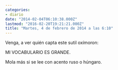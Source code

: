 ```yaml
---
categories:
- diario
date: "2014-02-04T06:10:38.000Z"
lastmod: "2016-02-20T19:21:21.000Z"
title: "Martes, 4 de febrero de 2014 a las 6:10"
---
```


Venga, a ver quién capta este sutil oxímoron:


MI VOCABULARIO ES GRANDE.

Mola más si se lee con acento ruso o húngaro.